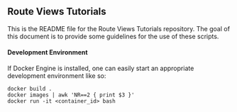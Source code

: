 ## Route Views Tutorials
  This is the README file for the Route Views Tutorials repository. The goal of this document is to provide some guidelines for the use of these scripts.

#### Development Environment
  If Docker Engine is installed, one can easily start an appropriate development environment like so:
  ```
  docker build .
  docker images | awk 'NR==2 { print $3 }'
  docker run -it <container_id> bash
  ```
  